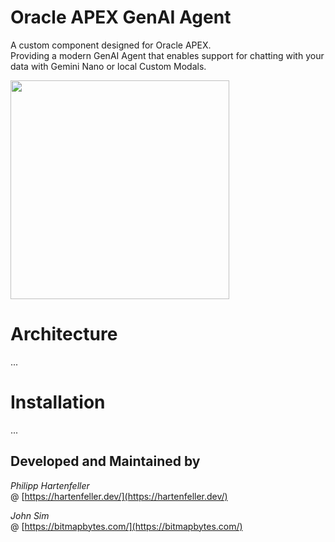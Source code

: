 

# Oracle APEX GenAI Agent
A custom component designed for Oracle APEX. <br />
Providing a modern GenAI Agent that enables support for chatting with your data with Gemini Nano or local Custom Modals.

<img src="https://github.com/user-attachments/assets/c5f70c84-784b-420e-9c43-2baf49f3a018" width="350" />

# Architecture
...

# Installation
...



## Developed and Maintained by

_Philipp Hartenfeller_  
@ [https://hartenfeller.dev/](https://hartenfeller.dev/)

_John Sim_  
@ [https://bitmapbytes.com/](https://bitmapbytes.com/)
